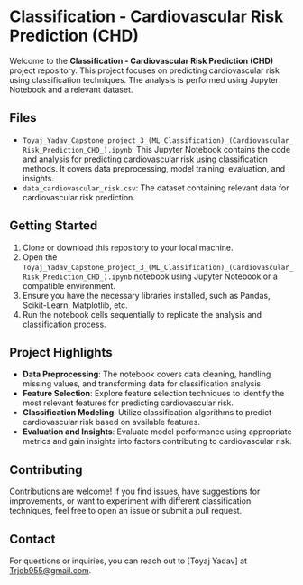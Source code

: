 # Classification - Cardiovascular Risk Prediction (CHD)

Welcome to the **Classification - Cardiovascular Risk Prediction (CHD)** project repository. This project focuses on predicting cardiovascular risk using classification techniques. The analysis is performed using Jupyter Notebook and a relevant dataset.

## Files

- `Toyaj_Yadav_Capstone_project_3_(ML_Classification)_(Cardiovascular_Risk_Prediction_CHD_).ipynb`: This Jupyter Notebook contains the code and analysis for predicting cardiovascular risk using classification methods. It covers data preprocessing, model training, evaluation, and insights.
- `data_cardiovascular_risk.csv`: The dataset containing relevant data for cardiovascular risk prediction.

## Getting Started

1. Clone or download this repository to your local machine.
2. Open the `Toyaj_Yadav_Capstone_project_3_(ML_Classification)_(Cardiovascular_Risk_Prediction_CHD_).ipynb` notebook using Jupyter Notebook or a compatible environment.
3. Ensure you have the necessary libraries installed, such as Pandas, Scikit-Learn, Matplotlib, etc.
4. Run the notebook cells sequentially to replicate the analysis and classification process.

## Project Highlights

- **Data Preprocessing**: The notebook covers data cleaning, handling missing values, and transforming data for classification analysis.
- **Feature Selection**: Explore feature selection techniques to identify the most relevant features for predicting cardiovascular risk.
- **Classification Modeling**: Utilize classification algorithms to predict cardiovascular risk based on available features.
- **Evaluation and Insights**: Evaluate model performance using appropriate metrics and gain insights into factors contributing to cardiovascular risk.

## Contributing

Contributions are welcome! If you find issues, have suggestions for improvements, or want to experiment with different classification techniques, feel free to open an issue or submit a pull request.


## Contact

For questions or inquiries, you can reach out to [Toyaj Yadav] at [Trjob955@gmail.com](mailto:trjob955@gmail.com).
